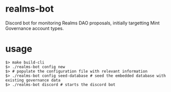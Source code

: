 # realms-bot

Discord bot for monitoring Realms DAO proposals, initially targetting Mint Governance account types.

# usage

```shell
$> make build-cli
$> ./realms-bot config new
$> # populate the configuration file with relevant information
$> ./realms-bot config seed-database # seed the embedded database with existing governance data
$> ./realms-bot discord # starts the discord bot
```

